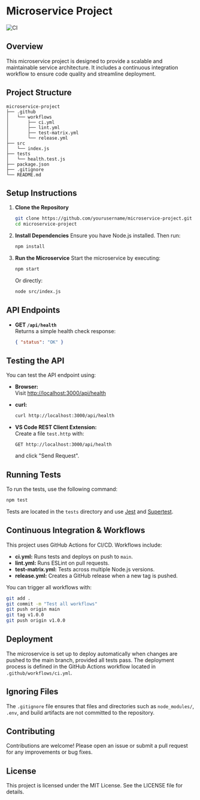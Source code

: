 # Microservice Project

![CI](https://github.com/yourusername/microservice-project/actions/workflows/ci.yml/badge.svg)

## Overview

This microservice project is designed to provide a scalable and maintainable service architecture. It includes a continuous integration workflow to ensure code quality and streamline deployment.

## Project Structure

```
microservice-project
├── .github
│   └── workflows
│       ├── ci.yml
│       ├── lint.yml
│       ├── test-matrix.yml
│       └── release.yml
├── src
│   └── index.js
├── tests
│   └── health.test.js
├── package.json
├── .gitignore
└── README.md
```

## Setup Instructions

1. **Clone the Repository**

   ```bash
   git clone https://github.com/yourusername/microservice-project.git
   cd microservice-project
   ```

2. **Install Dependencies**
   Ensure you have Node.js installed. Then run:

   ```bash
   npm install
   ```

3. **Run the Microservice**
   Start the microservice by executing:
   ```bash
   npm start
   ```
   Or directly:
   ```bash
   node src/index.js
   ```

## API Endpoints

- **GET `/api/health`**  
  Returns a simple health check response:
  ```json
  { "status": "OK" }
  ```

## Testing the API

You can test the API endpoint using:

- **Browser:**  
  Visit [http://localhost:3000/api/health](http://localhost:3000/api/health)

- **curl:**

  ```bash
  curl http://localhost:3000/api/health
  ```

- **VS Code REST Client Extension:**  
  Create a file `test.http` with:
  ```
  GET http://localhost:3000/api/health
  ```
  and click "Send Request".

## Running Tests

To run the tests, use the following command:

```bash
npm test
```

Tests are located in the `tests` directory and use [Jest](https://jestjs.io/) and [Supertest](https://github.com/visionmedia/supertest).

## Continuous Integration & Workflows

This project uses GitHub Actions for CI/CD. Workflows include:

- **ci.yml:** Runs tests and deploys on push to `main`.
- **lint.yml:** Runs ESLint on pull requests.
- **test-matrix.yml:** Tests across multiple Node.js versions.
- **release.yml:** Creates a GitHub release when a new tag is pushed.

You can trigger all workflows with:

```bash
git add .
git commit -m "Test all workflows"
git push origin main
git tag v1.0.0
git push origin v1.0.0
```

## Deployment

The microservice is set up to deploy automatically when changes are pushed to the main branch, provided all tests pass. The deployment process is defined in the GitHub Actions workflow located in `.github/workflows/ci.yml`.

## Ignoring Files

The `.gitignore` file ensures that files and directories such as `node_modules/`, `.env`, and build artifacts are not committed to the repository.

## Contributing

Contributions are welcome! Please open an issue or submit a pull request for any improvements or bug fixes.

## License

This project is licensed under the MIT License. See the LICENSE file for details.
